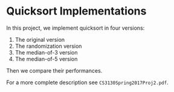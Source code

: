 # Quicksort Implementations
In this project, we implement quicksort in four versions:

1. The original version
2. The randomization version
3. The median-of-3 version
4. The median-of-5 version

Then we compare their performances.

For a more complete description see `CS3130Spring2017Proj2.pdf`.

